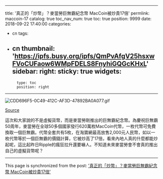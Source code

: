 
---
title: '真正的「炒幣」？麥當勞巨無霸紀念幣 MacCoin被炒貴17倍'
permlink: maccoin-17
catalog: true
toc_nav_num: true
toc: true
position: 9999
date: 2018-09-22 17:40:00
categories:
- cn
tags:
- cn
thumbnail: 'https://ipfs.busy.org/ipfs/QmPvAfgV25hsxwFVoCUFaow6WMpFDELS8FnyhiGQGcKHxL'
sidebar:
    right:
        sticky: true
widgets:
    -
        type: toc
        position: right
---



![CDD696F5-0C49-412C-AF3D-47892BA0A077.gif](https://ipfs.busy.org/ipfs/QmPvAfgV25hsxwFVoCUFaow6WMpFDELS8FnyhiGQGcKHxL)


[Source](https://hk.news.appledaily.com/international/daily/article/20180808/20471198)


這次和大家說的不是虛擬貨幣，而是麥當勞剛推出的巨無霸紀念幣。為慶祝巨無霸50周年，麥當勞在全球50多個國家發行620萬枚MacCoin代幣，一枚代幣可免費換取一個巨無霸。代幣全套共有5枚，在淘寶網最高放售2,000元人民幣，如以一枚代幣等於一個巨無霸的價錢計算，它被炒高了17倍，看來內地人真的什麼都能炒起呢，這比起昨日Ripple的瘋狂拉升還要嚇人。不知道未來麥當勞會不會真的推出自己的虛擬貨幣呢？

- - -

This page is synchronized from the post: ['真正的「炒幣」？麥當勞巨無霸紀念幣 MacCoin被炒貴17倍'](https://steemit.com/@htliao/maccoin-17)
